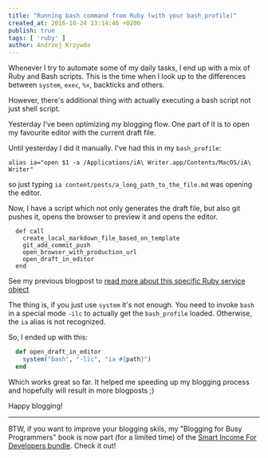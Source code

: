```yaml
---
title: "Running bash command from Ruby (with your bash_profile)"
created_at: 2016-10-24 13:14:46 +0200
publish: true
tags: [ 'ruby' ]
author: Andrzej Krzywda
---
```


Whenever I try to automate some of my daily tasks, I end up with a mix of Ruby and Bash scripts. This is the time when I look up to the differences between `system`, `exec`, `%x`, backticks and others.

However, there's additional thing with actually executing a bash script not just shell script.


<!-- more -->

Yesterday I've been optimizing my blogging flow. One part of it is to open my favourite editor with the current draft file.

Until yesterday I did it manually. I've had this in my `bash_profile`:

```
alias ia="open $1 -a /Applications/iA\ Writer.app/Contents/MacOS/iA\ Writer"
```

so just typing `ia content/posts/a_long_path_to_the_file.md` was opening the editor.

Now, I have a script which not only generates the draft file, but also git pushes it, opens the browser to preview it and opens the editor.

```
  def call
    create_local_markdown_file_based_on_template
    git_add_commit_push
    open_browser_with_production_url
    open_draft_in_editor
  end
```

See my previous blogpost to [read more about this specific Ruby service object](http://blog.arkency.com/2016/10/the-esthetics-of-a-ruby-service-object/)

The thing is, if you just use `system` it's not enough. You need to invoke `bash` in a special mode `-ilc` to actually get the `bash_profile` loaded. Otherwise, the `ia` alias is not recognized.

So, I ended up with this:

```ruby
  def open_draft_in_editor
    system("bash", "-lic", "ia #{path}")
  end
```

Which works great so far. It helped me speeding up my blogging process and hopefully will result in more blogposts ;)

Happy blogging!

-----

BTW, if you want to improve your blogging skils, my "Blogging for Busy Programmers" book is now part (for a limited time) of the [Smart Income For Developers bundle](http://www.smartincomefordevelopers.com). Check it out!
